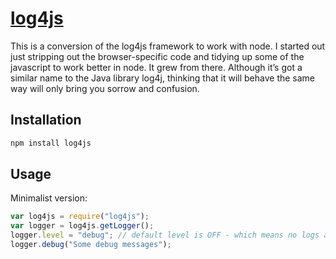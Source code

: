 # [log4js](https://log4js-node.github.io/log4js-node/)

This is a conversion of the log4js framework to work with node. I started out just stripping out the browser-specific code and tidying up some of the javascript to work better in node. It grew from there. Although it’s got a similar name to the Java library log4j, thinking that it will behave the same way will only bring you sorrow and confusion.

## Installation

```bash
npm install log4js
```


## Usage

Minimalist version:

```js
var log4js = require("log4js");
var logger = log4js.getLogger();
logger.level = "debug"; // default level is OFF - which means no logs at all.
logger.debug("Some debug messages");
```

